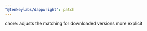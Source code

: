 ```yaml
---
"@tenkeylabs/dappwright": patch
---
```


chore: adjusts the matching for downloaded versions more explicit
